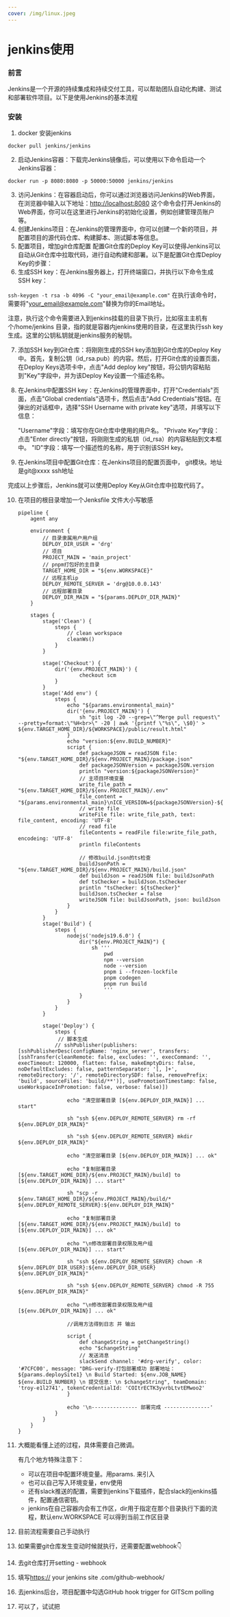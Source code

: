 ```yaml
---
cover: /img/linux.jpeg
---
```

# jenkins使用

### 前言

Jenkins是一个开源的持续集成和持续交付工具，可以帮助团队自动化构建、测试和部署软件项目。以下是使用Jenkins的基本流程

### 安装

1. docker 安装jenkins

```
docker pull jenkins/jenkins
```

2. 启动Jenkins容器：下载完Jenkins镜像后，可以使用以下命令启动一个Jenkins容器：

```
docker run -p 8080:8080 -p 50000:50000 jenkins/jenkins
```

3. 访问Jenkins：在容器启动后，你可以通过浏览器访问Jenkins的Web界面，在浏览器中输入以下地址：<http://localhost:8080>
   这个命令会打开Jenkins的Web界面，你可以在这里进行Jenkins的初始化设置，例如创建管理员账户等。
4. 创建Jenkins项目：在Jenkins的管理界面中，你可以创建一个新的项目，并配置项目的源代码仓库、构建脚本、测试脚本等信息。
5. 配置项目，增加git仓库配置
   配置Git仓库的Deploy Key可以使得Jenkins可以自动从Git仓库中拉取代码，进行自动构建和部署。以下是配置Git仓库Deploy Key的步骤：
6. 生成SSH key：在Jenkins服务器上，打开终端窗口，并执行以下命令生成SSH key：

  ```ssh-keygen -t rsa -b 4096 -C "your_email@example.com"```
  在执行该命令时，需要将"your_email@example.com"替换为你的Email地址。

  注意，执行这个命令需要进入到jenkins挂载的目录下执行，比如宿主主机有个/home/jenkins 目录，指的就是容器内jenkins使用的目录，在这里执行ssh key生成。这里的公钥私钥就是jenkins服务的秘钥。

7. 添加SSH key到Git仓库：将刚刚生成的SSH key添加到Git仓库的Deploy Key中。首先，复制公钥（id_rsa.pub）的内容。然后，打开Git仓库的设置页面，在Deploy Keys选项卡中，点击"Add deploy key"按钮，将公钥内容粘贴到"Key"字段中，并为该Deploy Key设置一个描述名称。

8. 在Jenkins中配置SSH key：在Jenkins的管理界面中，打开"Credentials"页面，点击"Global credentials"选项卡，然后点击"Add Credentials"按钮。在弹出的对话框中，选择"SSH Username with private key"选项，并填写以下信息：

   "Username"字段：填写你在Git仓库中使用的用户名。
   "Private Key"字段：点击"Enter directly"按钮，将刚刚生成的私钥（id_rsa）的内容粘贴到文本框中。
   "ID"字段：填写一个描述性的名称，用于识别该SSH key。

9. 在Jenkins项目中配置Git仓库：在Jenkins项目的配置页面中， git模块。地址是git@xxxx ssh地址

完成以上步骤后，Jenkins就可以使用Deploy Key从Git仓库中拉取代码了。

10. 在项目的根目录增加一个Jenksfile 文件大小写敏感

    ```
    pipeline {
        agent any
    
        environment {
            // 目录隶属用户用户组
            DEPLOY_DIR_USER = 'drg'
            // 项目
            PROJECT_MAIN = 'main_project'
            // pnpm打包好的主目录
            TARGET_HOME_DIR = "${env.WORKSPACE}"
            // 远程主机ip
            DEPLOY_REMOTE_SERVER = 'drg@10.0.0.143'
            // 远程部署目录
            DEPLOY_DIR_MAIN = "${params.DEPLOY_DIR_MAIN}"
        }
    
        stages {
            stage('Clean') {
                steps {
                    // clean workspace
                    cleanWs()
                }
            }
    
            stage('Checkout') {
                dir('{env.PROJECT_MAIN}') {
                        checkout scm
                }
            }
            stage('Add env') {
                steps {
                    echo "${params.environmental_main}"
                    dir('{env.PROJECT_MAIN}') {
                        sh "git log -20 --grep=\"^Merge pull request\" --pretty=format:\"%H<br>\" -20 | awk '{printf \"%s\", \$0}' > ${env.TARGET_HOME_DIR}/${WORKSPACE}/public/result.html"
                    }
                    echo "version:${env.BUILD_NUMBER}"
                    script {
                        def packageJSON = readJSON file: "${env.TARGET_HOME_DIR}/${env.PROJECT_MAIN}/package.json"
                        def packageJSONVersion = packageJSON.version
                        println "version:${packageJSONVersion}"
                        // 主项目环境变量
                        write_file_path = "${env.TARGET_HOME_DIR}/${env.PROJECT_MAIN}/.env"
                        file_content = "${params.environmental_main}\nICE_VERSION=${packageJSONVersion}-${env.BUILD_NUMBER}\nICE_PR_HASH_URL=${params.deploySite1}result.html"
                        // write file
                        writeFile file: write_file_path, text: file_content, encoding: 'UTF-8'
                        // read file
                        fileContents = readFile file:write_file_path, encodeing: 'UTF-8'
                        println fileContents
    
                        // 修改build.json的ts检查
                        buildJsonPath = "${env.TARGET_HOME_DIR}/${env.PROJECT_MAIN}/build.json"
                        def buildJson = readJSON file: buildJsonPath
                        def tsChecker = buildJson.tsChecker
                        println "tsChecker: ${tsChecker}"
                        buildJson.tsChecker = false
                        writeJSON file: buildJsonPath, json: buildJson
                    }
                }
            }
            stage('Build') {
                steps {
                    nodejs('nodejs19.6.0') {
                        dir("${env.PROJECT_MAIN}") {
                            sh '''
                                pwd
                                npm --version
                                node --version
                                pnpm i --frozen-lockfile
                                pnpm codegen
                                pnpm run build
                                '''
                        }
                    }
                }
            }
    
            stage('Deploy') {
                steps {
                 // 脚本生成
                // sshPublisher(publishers: [sshPublisherDesc(configName: 'nginx_server', transfers: [sshTransfer(cleanRemote: false, excludes: '', execCommand: '', execTimeout: 120000, flatten: false, makeEmptyDirs: false, noDefaultExcludes: false, patternSeparator: '[, ]+', remoteDirectory: '/', remoteDirectorySDF: false, removePrefix: 'build', sourceFiles: 'build/**')], usePromotionTimestamp: false, useWorkspaceInPromotion: false, verbose: false)])
    
                    echo "清空部署目录 [${env.DEPLOY_DIR_MAIN}] ... start"
    
                    sh "ssh ${env.DEPLOY_REMOTE_SERVER} rm -rf ${env.DEPLOY_DIR_MAIN}"
    
                    sh "ssh ${env.DEPLOY_REMOTE_SERVER} mkdir ${env.DEPLOY_DIR_MAIN}"
    
                    echo "清空部署目录 [${env.DEPLOY_DIR_MAIN}] ... ok"
    
                    echo "复制部署目录 [${env.TARGET_HOME_DIR}/${env.PROJECT_MAIN}/build] to [${env.DEPLOY_DIR_MAIN}] ... start"
    
                    sh "scp -r ${env.TARGET_HOME_DIR}/${env.PROJECT_MAIN}/build/* ${env.DEPLOY_REMOTE_SERVER}:${env.DEPLOY_DIR_MAIN}"
    
                    echo "复制部署目录 [${env.TARGET_HOME_DIR}/${env.PROJECT_MAIN}/build] to [${env.DEPLOY_DIR_MAIN}] ... ok"
    
                    echo "\n修改部署目录权限及用户组 [${env.DEPLOY_DIR_MAIN}] ... start"
    
                    sh "ssh ${env.DEPLOY_REMOTE_SERVER} chown -R ${env.DEPLOY_DIR_USER}:${env.DEPLOY_DIR_USER} ${env.DEPLOY_DIR_MAIN}"
    
                    sh "ssh ${env.DEPLOY_REMOTE_SERVER} chmod -R 755 ${env.DEPLOY_DIR_MAIN}"
    
                    echo "\n修改部署目录权限及用户组 [${env.DEPLOY_DIR_MAIN}] ... ok"
    
                    //调用方法得到日志 并 输出
    
                    script {
                        def changeString = getChangeString()
                        echo "$changeString"
                        // 发送消息
                        slackSend channel: '#drg-verify', color: '#7CFC00', message: "DRG-verify-打包部署成功 部署地址：${params.deploySite1} \n Build Started: ${env.JOB_NAME} ${env.BUILD_NUMBER} \n 提交信息: \n $changeString", teamDomain: 'troy-e1l2741', tokenCredentialId: 'COItrECTK3yvrbLtvtEMwoo2'
                    }
    
                    echo '\n--------------- 部署完成 ---------------'
                }
            }
        }
    }
    
    ```

11. 大概能看懂上述的过程，具体需要自己微调。

    有几个地方特殊注意下：

    - 可以在项目中配置环境变量。用params. 来引入
    - 也可以自己写入环境变量，env使用
    - 还有slack推送的配置，需要到jenkins下载插件，配合slack的jenkins插件，配置通信密钥。
    - jenkins在自己容器内会有工作区，dir用于指定在那个目录执行下面的流程，默认env.WORKSPACE 可以得到当前工作区目录

12. 目前流程需要自己手动执行

13. 如果需要git仓库发生变动时候就执行，还需要配置webhook👇

14. 去git仓库打开setting - webhook

15. 填写<https://> your jenkins site .com/github-webhook/

16. 去jenkins后台，项目配置中勾选GitHub hook trigger for GITScm polling

17. 可以了，试试把
